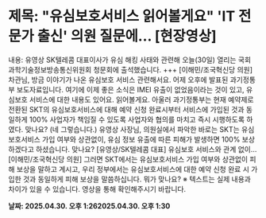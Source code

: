 # **제목: "유심보호서비스 읽어볼게요" 'IT 전문가 출신' 의원 질문에… [현장영상]**

  내용: 유영상 SK텔레콤 대표이사가 유심 해킹 사태와 관련해 오늘(30일) 열리는 국회 과학기술정보방송통신위원회 청문회에 출석했습니다.  +++  [이해민/조국혁신당 의원]  차관님, 방금 이야기가 나온 유심보호 서비스 관련해서요. 어제 오후에 발표된 과기정통부 보도자료입니다. 여기에 이제 좋은 소식은 IMEI 유출이 없었음이라는 것이 있고, 유심보호 서비스에 대한 내용도 있어요. 읽어볼게요. 아울러 과기정통부는 현재 예약제로 전환된 SKT의 유심보호서비스에 대해 예약 신청 완료시부터 서비스에 가입된 것과 동일하게 100% 사업자가 책임질 수 있도록 사업자와 협의를 마치고 즉시 시행하도록 하였다. 맞나요? (네 그렇습니다.)  유영상 사장님, 의원실에서 파악한 바로는 SKT는 유심보호서비스 가입 여부와 상관없이, 유심 정보 유출에 따른 피해가 발생하면 100% 보상하겠다고 하셨습니다. 맞나요?  [유영상/SK텔레콤 대표]  유심보호 서비스와 관계 없이…  [이해민/조국혁신당 의원]  그러면 SKT에서는 유심보호서비스 가입 여부와 상관없이 피해 보상을 말하고 계시고, 우리 정부에서는 유심보호서비스에 대한 예약 신청 완료 시 가입한 것과 동일하게 피해 보상을 말씀하십니다. 뭐가 맞나요?  ※ 텍스트는 실제 내용과 차이가 있을 수 있습니다. 영상을 통해 확인해주시기 바랍니다.

  **날짜: 2025.04.30. 오후 1:262025.04.30. 오후 1:30**